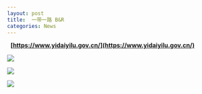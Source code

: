 ```yaml
---
layout: post
title:  一带一路 B&R
categories: News
---
```

 
**[https://www.yidaiyilu.gov.cn/](https://www.yidaiyilu.gov.cn/)**

![](https://timgsa.baidu.com/timg?image&quality=80&size=b9999_10000&sec=1496772841336&di=2dfb7d54a1e1a662bc5866a8b2c28bd7&imgtype=0&src=http%3A%2F%2Ff1.diyitui.com%2F56%2Feb%2Fc5%2F2b%2Fd3%2F90%2Fab%2Ffd%2F16%2Fbe%2F6b%2F25%2Faf%2Fe3%2Fed%2F29.jpg)

![](https://timgsa.baidu.com/timg?image&quality=80&size=b9999_10000&sec=1496772542084&di=155f0909ac20b2e7e325b8ca1ec4d40d&imgtype=0&src=http%3A%2F%2Fi.ce.cn%2Fce%2Fxwzx%2Fgnsz%2Fgdxw%2F201705%2F12%2FW020170512349578954247.jpg)

![](http://politics.people.com.cn/NMediaFile/2017/0502/MAIN201705021033000098761941153.jpg)
